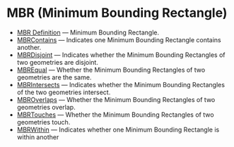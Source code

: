 # MBR (Minimum Bounding Rectangle)

- [MBR Definition](/sql-statements-structure/geographic-geometric-features/mbr-minimum-bounding-rectangle/mbr-definition/) — Minimum Bounding Rectangle.
- [MBRContains](/sql-statements-structure/geographic-geometric-features/mbr-minimum-bounding-rectangle/mbrcontains/) — Indicates one Minimum Bounding Rectangle contains another.
- [MBRDisjoint](/sql-statements-structure/geographic-geometric-features/mbr-minimum-bounding-rectangle/mbrdisjoint/) — Indicates whether the Minimum Bounding Rectangles of two geometries are disjoint.
- [MBREqual](/sql-statements-structure/geographic-geometric-features/mbr-minimum-bounding-rectangle/mbrequal/) — Whether the Minimum Bounding Rectangles of two geometries are the same.
- [MBRIntersects](/sql-statements-structure/geographic-geometric-features/mbr-minimum-bounding-rectangle/mbrintersects/) — Indicates whether the Minimum Bounding Rectangles of the two geometries intersect.
- [MBROverlaps](/sql-statements-structure/geographic-geometric-features/mbr-minimum-bounding-rectangle/mbroverlaps/) — Whether the Minimum Bounding Rectangles of two geometries overlap.
- [MBRTouches](/sql-statements-structure/geographic-geometric-features/mbr-minimum-bounding-rectangle/mbrtouches/) — Whether the Minimum Bounding Rectangles of two geometries touch.
- [MBRWithin](/sql-statements-structure/geographic-geometric-features/mbr-minimum-bounding-rectangle/mbrwithin/) — Indicates whether one Minimum Bounding Rectangle is within another